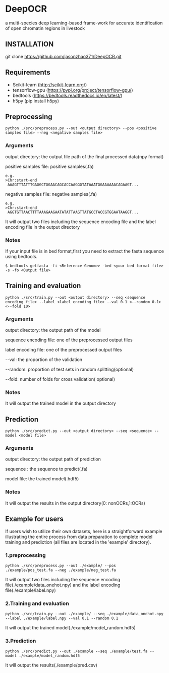 # DeepOCR
a multi-species deep learning-based frame-work for accurate identification of open chromatin regions in livestock


## INSTALLATION 
git clone https://github.com/jasonzhao371/DeepOCR.git

## Requirements
- Scikit-learn (http://scikit-learn.org/)
- tensorflow-gpu (https://pypi.org/project/tensorflow-gpu/)
- bedtools (https://bedtools.readthedocs.io/en/latest/)
- h5py (pip install h5py)

## Preprocessing

```shell
python ./src/preprocess.py --out <output directory> --pos <positive samples file> --neg <negative samples file>
```


### Arguments
  
output directory: the output file path of the final processed data(npy format)
  
positive samples file: positive samples(.fa)
  
 ```
 e.g.
 >Chr:start-end
  AAAGTTTATTTGAGGCTGGAACAGCACCAAGGGTATAAATGGAAAAAACAGAAGT...
 ```
negative samples file: negative samples(.fa)
 ```
 e.g.
 >Chr:start-end
  AGGTGTTAACTTTTAAAGAAGAATATATTAAGTTATGCCTACCGTGGAATAAGGT...
 ```
It will output two files including the sequence encoding file and the label encoding file in the output directory 
### Notes
If your input file is in bed format,first you need to extract the fasta sequence using bedtools.
```
$ bedtools getfasta -fi <Reference Genome> -bed <your bed format file> -s -fo <Output file>
```
## Training and evaluation
  
```shell
python ./src/train.py --out <output directory> --seq <sequence encoding file> --label <label encoding file> --val 0.1 <--random 0.1> <--fold 10>
```
### Arguments

output directory: the output path of the model 
  
sequence encoding file: one of the preprocessed output files
  
label encoding file: one of the preprocessed output files
  
--val: the proportion of the validation
  
--random: proportion of test sets in random splitting(optional)
  
--fold: number of folds for cross validation( optional)

### Notes
It will output the trained model in the output directory

## Prediction
```shell
python ./src/predict.py --out <output directory> --seq <sequence> --model <model file>
```  
### Arguments

output directory: the output path of prediction 

sequence : the sequence to predict(.fa)

model file: the trained model(.hdf5)

### Notes
It will output the results in the output directory(0: nonOCRs,1:OCRs)

## Example for users
If users wish to utilize their own datasets, here is a straightforward example illustrating the entire process from data preparation to complete model training and prediction (all files are located in the 'example' directory).
### 1.preprocessing
```shell
python ./src/preprocess.py --out ./example/ --pos ./example/pos_test.fa --neg ./example/neg_test.fa
```
It will output two files including the sequence encoding file(./example/data_onehot.npy) and the label encoding file(./example/label.npy)

### 2.Training and evaluation
```shell
python ./src/train.py --out ./example/ --seq ./example/data_onehot.npy  --label ./example/label.npy --val 0.1 --random 0.1
```
It will output the trained model(./example/model_random.hdf5)

### 3.Prediction
```shell
python ./src/predict.py --out ./example --seq ./example/test.fa --model ./example/model_random.hdf5
```  
 It will output the results(./example/pred.csv)



